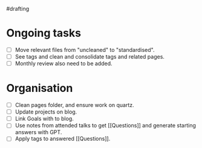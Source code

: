 #drafting
# Ongoing tasks

- [ ] Move relevant files from "uncleaned" to "standardised".
- [ ] See tags and clean and consolidate tags and related pages.
- [ ] Monthly review also need to be added.
# Organisation

- [ ] Clean pages folder, and ensure work on quartz.
- [ ] Update projects on blog.
- [ ] Link Goals with to blog.   
- [ ] Use notes from attended talks to get [[Questions]] and generate starting answers with GPT.
- [ ] Apply tags to answered [[Questions]].
